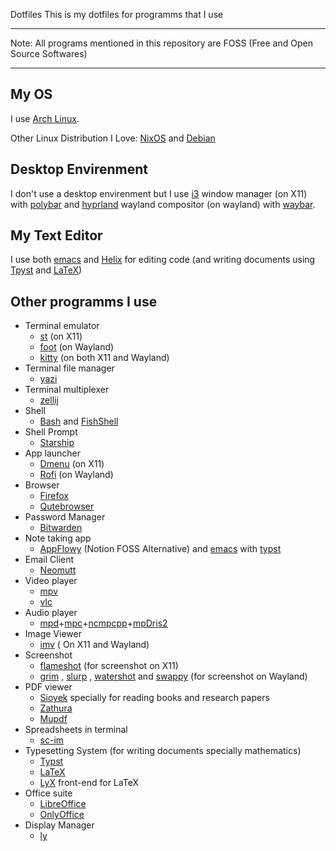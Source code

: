 Dotfiles
This is my dotfiles for programms that I use

---

Note:
All programs mentioned in this repository are FOSS (Free and Open Source Softwares)

---

## My OS

I use [Arch Linux](https://archlinux.org/).

Other Linux Distribution I Love: [NixOS](https://nixos.org/) and [Debian](https://debian.org/)

## Desktop Envirenment

I don't use a desktop envirenment but I use [i3](https://i3wm.org/) window manager (on X11) with [polybar](https://github.com/polybar/polybar) and [hyprland](https://hyprland.org/) wayland compositor (on wayland) with [waybar](https://github.com/Alexays/Waybar).

## My Text Editor

I use both [emacs](https://www.gnu.org/software/emacs/) and [Helix](https://helix-editor.com/) for editing code (and writing documents using [Tpyst](https://typst.app/home) and [LaTeX](https://latex-project.org))

## Other programms I use

- Terminal emulator
    - [st](https://st.suckless.org/) (on X11)
    - [foot](https://codeberg.org/dnkl/foot) (on Wayland)
    - [kitty](https://sw.kovidgoyal.net/kitty/) (on both X11 and Wayland)
- Terminal file manager
    - [yazi](https://yazi-rs.github.io/) 
- Terminal multiplexer
    - [zellij](https://zellij.dev/) 
- Shell
    - [Bash](https://www.gnu.org/software/bash/) and [FishShell](http://www.fishshell.com/)
- Shell Prompt
    - [Starship](https://starship.rs/) 
- App launcher
    - [Dmenu](https://davatorium.github.io/rofi/) (on X11)
    - [Rofi](https://davatorium.github.io/rofi/) (on Wayland)
- Browser 
    - [Firefox](https://www.mozilla.org/en-US/firefox/)
    - [Qutebrowser](https://qutebrowser.org/)
- Password Manager
    - [Bitwarden](https://bitwarden.com/) 
- Note taking app
    - [AppFlowy](https://appflowy.io/) (Notion FOSS Alternative) and [emacs](https://www.gnu.org/software/emacs/) with [typst](https://typst.app)
- Email Client
    - [Neomutt](https://neomutt.org/) 
- Video player
    - [mpv](https://mpv.io/)
    - [vlc](https://www.videolan.org/vlc/)
- Audio player
    - [mpd](https://github.com/MusicPlayerDaemon/MPD)+[mpc](https://github.com/MusicPlayerDaemon/mpc)+[ncmpcpp](https://github.com/ncmpcpp/ncmpcpp)+[mpDris2](https://github.com/eonpatapon/mpDris2)
- Image Viewer
    - [imv](https://sr.ht/~exec64/imv/) ( On X11 and Wayland)
- Screenshot
    - [flameshot](https://flameshot.org/) (for screenshot on X11)
    - [grim](https://sr.ht/~emersion/grim/) , [slurp](https://github.com/emersion/slurp) , [watershot](https://github.com/Gigas002/watershot) and [swappy](https://github.com/jtheoof/swappy) (for screenshot on Wayland)
- PDF viewer
    - [Sioyek](https://sioyek.info/) specially for reading books and research papers
    - [Zathura](https://pwmt.org/projects/zathura/)
    - [Mupdf](https://mupdf.com/)
- Spreadsheets in terminal
    - [sc-im](https://github.com/andmarti1424/sc-im)
- Typesetting System (for writing documents specially mathematics)
    - [Typst](https://typst.app/)
    - [LaTeX](https://www.latex-project.org/)
    - [LyX](https://www.lyx.org/) front-end for LaTeX
- Office suite
    - [LibreOffice](https://www.libreoffice.org/)
    - [OnlyOffice](https://www.onlyoffice.com/)
- Display Manager
    - [ly](https://github.com/fairyglade/ly)

